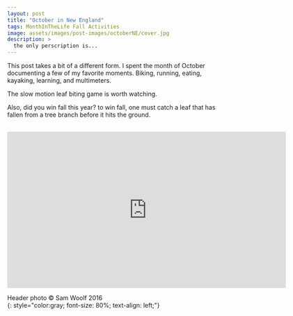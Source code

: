 ```yaml
---
layout: post
title: "October in New England"
tags: MonthInTheLife Fall Activities
image: assets/images/post-images/octoberNE/cover.jpg
description: >
  the only perscription is...
---
```


This post takes a bit of a different form. I spent the month of October documenting a few of my favorite moments. Biking, running, eating, kayaking, learning, and multimeters. 

The slow motion leaf biting game is worth watching. 

Also, did you win fall this year? to win fall, one must catch a leaf that has fallen from a tree branch before it hits the ground. 

<br>
<iframe width="640" height="360" src="https://www.youtube.com/embed/XRjJm2VD1P4?rel=0" frameborder="0" allowfullscreen></iframe>

Header photo &copy; Sam Woolf 2016<br>
{: style="color:gray; font-size: 80%; text-align: left;"}